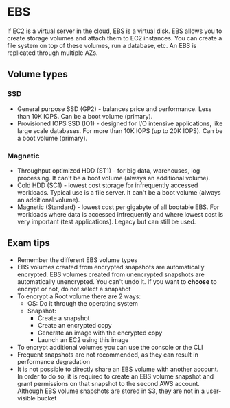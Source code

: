 # EBS 
If EC2 is a virtual server in the cloud, EBS is a virtual disk. EBS allows you to create storage volumes and attach them to EC2 instances. You can create a file system on top of these volumes, run a database, etc. An EBS is replicated through multiple AZs.

## Volume types
### SSD
* General purpose SSD (GP2) - balances price and performance. Less than 10K IOPS. Can be a boot volume (primary).
* Provisioned IOPS SSD (IO1) - designed for I/O intensive applications, like large scale databases. For more than 10K IOPS (up to 20K IOPS). Can be a boot volume (primary).

### Magnetic
* Throughput optimized HDD (ST1) - for big data, warehouses, log processing. It can't be a boot volume (always an additional volume). 
* Cold HDD (SC1) - lowest cost storage for infrequently accessed workloads. Typical use is a file server. It can't be a boot volume (always an additional volume). 
* Magnetic (Standard) - lowest cost per gigabyte of all bootable EBS. For workloads where data is accessed infrequently and where lowest cost is very important (test applications). Legacy but can still be used.

## Exam tips
* Remember the different EBS volume types
* EBS volumes created from encrypted snapshots are automatically encrypted. EBS volumes created from unencrypted snapshots are automatically unencrypted. You can't undo it. If you want to **choose** to encrypt or not, do not select a snapshot
* To encrypt a Root volume there are 2 ways:
  * OS: Do it through the operating system
  * Snapshot:
    * Create a snapshot
    * Create an encrypted copy
    * Generate an image with the encrypted copy
    * Launch an EC2 using this image
* To encrypt additional volumes you can use the console or the CLI
* Frequent snapshots are not recommended, as they can result in performance degradation
* It is not possible to directly share an EBS volume with another account. In order to do so, it is required to create an EBS volume snapshot and grant permissions on that snapshot to the second AWS account. Although EBS volume snapshots are stored in S3, they are not in a user-visible bucket